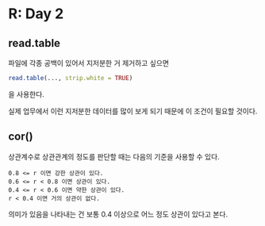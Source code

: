 # R: Day 2
## read.table
파일에 각종 공백이 있어서 지저분한 거 제거하고 싶으면
```r
read.table(..., strip.white = TRUE)
```
을 사용한다.  

실제 업무에서 이런 지저분한 데이터를 많이 보게 되기 때문에 이 조건이 필요할 것이다.

## cor()
상관계수로 상관관계의 정도를 판단할 때는 다음의 기준을 사용할 수 있다.
```
0.8 <= r 이면 강한 상관이 있다.
0.6 <= r < 0.8 이면 상관이 있다.
0.4 <= r < 0.6 이면 약한 상관이 있다.
r < 0.4 이면 거의 상관이 없다.
```
의미가 있음을 나타내는 건 보통 0.4 이상으로 어느 정도 상관이 있다고 본다.

